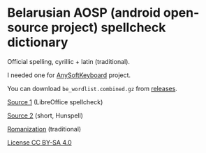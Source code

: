 # Belarusian AOSP (android open-source project) spellcheck dictionary

Official spelling, cyrillic + latin (traditional).

I needed one for [AnySoftKeyboard](https://github.com/AnySoftKeyboard/AnySoftKeyboard/) project.

You can download `be_wordlist.combined.gz` from [releases](https://github.com/anibyl/Belarusian-AOSP-dictionary/releases).

[Source 1](https://bnkorpus.info/download.html) (LibreOffice spellcheck)

[Source 2](https://github.com/mikalai-udodau/spell-be) (short, Hunspell)

[Romanization](http://slounik.org/lat) (traditional)

[License CC BY-SA 4.0](https://creativecommons.org/licenses/by-sa/4.0/)
